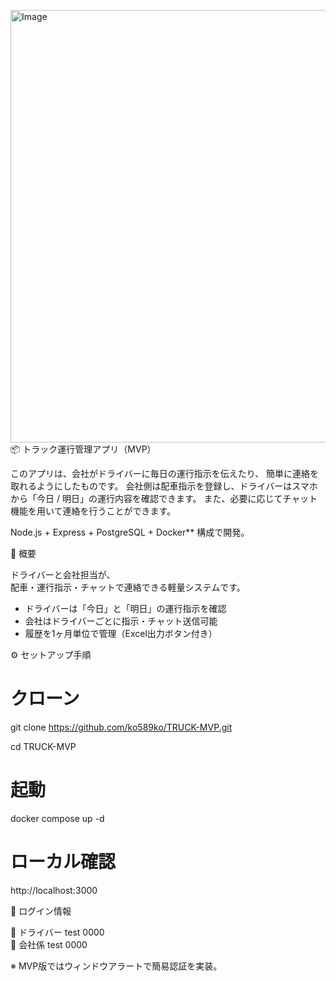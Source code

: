 <img width="1284" height="692" alt="Image" src="https://github.com/user-attachments/assets/2d14b5c2-212e-4164-92eb-b7862b7d63a5" />📦 トラック運行管理アプリ（MVP）



このアプリは、会社がドライバーに毎日の運行指示を伝えたり、
簡単に連絡を取れるようにしたものです。
会社側は配車指示を登録し、ドライバーはスマホから「今日 / 明日」の運行内容を確認できます。
また、必要に応じてチャット機能を用いて連絡を行うことができます。

Node.js + Express + PostgreSQL + Docker** 構成で開発。

📌 概要

ドライバーと会社担当が、  
配車・運行指示・チャットで連絡できる軽量システムです。

- ドライバーは「今日」と「明日」の運行指示を確認  
- 会社はドライバーごとに指示・チャット送信可能  
- 履歴を1ヶ月単位で管理（Excel出力ボタン付き）

⚙️ セットアップ手順

# クローン

git clone https://github.com/ko589ko/TRUCK-MVP.git

cd TRUCK-MVP

# 起動
docker compose up -d

# ローカル確認
http://localhost:3000


🔐 ログイン情報

👷 ドライバー 	  test	      0000<br>
🏢 会社係	      test      	0000	　
　　　

※ MVP版ではウィンドウアラートで簡易認証を実装。
